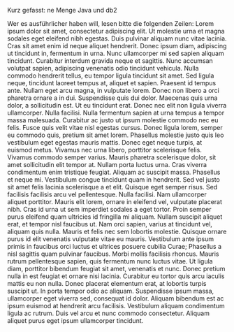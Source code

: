 Kurz gefasst: ne Menge Java und db2


Wer es ausführlicher haben will, lesen bitte die folgenden Zeilen:
Lorem ipsum dolor sit amet, consectetur adipiscing elit. Ut molestie urna et magna sodales eget eleifend nibh egestas. Duis pulvinar aliquam nunc vitae lacinia. Cras sit amet enim id neque aliquet hendrerit. Donec ipsum diam, adipiscing ut tincidunt in, fermentum in urna. Nunc ullamcorper mi sed sapien aliquam tincidunt. Curabitur interdum gravida neque et sagittis. Nunc accumsan volutpat sapien, adipiscing venenatis odio tincidunt vehicula. Nulla commodo hendrerit tellus, eu tempor ligula tincidunt sit amet. Sed ligula neque, tincidunt laoreet tempus at, aliquet et sapien. Praesent id tempus ante. Nullam eget arcu magna, in vulputate lorem. Donec non libero a orci pharetra ornare a in dui. Suspendisse quis dui dolor. Maecenas quis urna dolor, a sollicitudin est. Ut eu tincidunt erat.
Donec nec elit non ligula viverra ullamcorper. Nulla facilisi. Nulla fermentum sapien at urna tempus a tempor massa malesuada. Curabitur ac justo ut ipsum molestie commodo nec eu felis. Fusce quis velit vitae nisl egestas cursus. Donec ligula lorem, semper eu commodo quis, pretium sit amet lorem. Phasellus molestie justo quis leo vestibulum eget egestas mauris mattis.
Donec eget neque turpis, at euismod metus. Vivamus nec urna libero, porttitor scelerisque felis. Vivamus commodo semper varius. Mauris pharetra scelerisque dolor, sit amet sollicitudin elit tempor at. Nullam porta luctus urna. Cras viverra condimentum enim tristique feugiat. Aliquam ac suscipit massa. Phasellus et neque mi. Vestibulum congue tincidunt quam in hendrerit. Sed vel justo sit amet felis lacinia scelerisque a et elit.
Quisque eget semper risus. Sed facilisis facilisis arcu vel pellentesque. Nulla facilisi. Nam ullamcorper aliquet porttitor. Mauris elit lorem, ornare in eleifend vel, vulputate placerat nibh. Cras id urna ut sem imperdiet sodales a eget tortor. Proin semper purus eleifend quam ultricies id fringilla mi aliquam. Nullam suscipit aliquet erat, et tempor nisl faucibus ut. Nam orci sapien, varius at tincidunt vel, aliquam quis nulla. Mauris et felis nec sem lobortis molestie. Quisque ornare purus id elit venenatis vulputate vitae eu mauris. Vestibulum ante ipsum primis in faucibus orci luctus et ultrices posuere cubilia Curae; Phasellus a nisl sagittis quam pulvinar faucibus. Morbi mollis facilisis rhoncus.
Mauris rutrum pellentesque sapien, quis fermentum nunc luctus vitae. Ut ligula diam, porttitor bibendum feugiat sit amet, venenatis et nunc. Donec pretium nulla in est feugiat et ornare nisi lacinia. Curabitur eu tortor quis arcu iaculis mattis eu non nulla. Donec placerat elementum erat, at lobortis turpis suscipit ut. In porta tempor odio ac aliquam. Suspendisse ipsum massa, ullamcorper eget viverra sed, consequat id dolor. Aliquam bibendum est ac ipsum euismod at hendrerit arcu facilisis. Vestibulum aliquam condimentum ligula ac rutrum. Duis vel arcu et nunc commodo consectetur. Aliquam aliquet purus eget ipsum ullamcorper tincidunt. 
